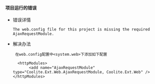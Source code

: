 #### 项目运行的错误

  + 错误详情

        The web.config file for this project is missing the required AjaxRequestModule.

  + 解决办法

         在web.config配置中<system.web>下添加如下配置

          <httpModules>
  		       <add name="AjaxRequestModule" type="Coolite.Ext.Web.AjaxRequestModule, Coolite.Ext.Web" />
  	    </httpModules>
